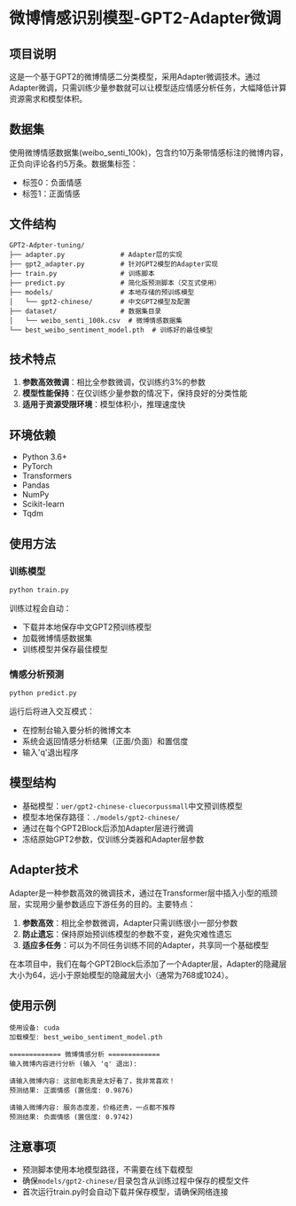 # 微博情感识别模型-GPT2-Adapter微调

## 项目说明
这是一个基于GPT2的微博情感二分类模型，采用Adapter微调技术。通过Adapter微调，只需训练少量参数就可以让模型适应情感分析任务，大幅降低计算资源需求和模型体积。

## 数据集
使用微博情感数据集(weibo_senti_100k)，包含约10万条带情感标注的微博内容，正负向评论各约5万条。数据集标签：
- 标签0：负面情感
- 标签1：正面情感

## 文件结构
```
GPT2-Adpter-tuning/
├── adapter.py              # Adapter层的实现
├── gpt2_adapter.py         # 针对GPT2模型的Adapter实现
├── train.py                # 训练脚本
├── predict.py              # 简化版预测脚本（交互式使用）
├── models/                 # 本地存储的预训练模型
│   └── gpt2-chinese/       # 中文GPT2模型及配置
├── dataset/                # 数据集目录
│   └── weibo_senti_100k.csv  # 微博情感数据集
└── best_weibo_sentiment_model.pth  # 训练好的最佳模型
```

## 技术特点

1. **参数高效微调**：相比全参数微调，仅训练约3%的参数
2. **模型性能保持**：在仅训练少量参数的情况下，保持良好的分类性能
3. **适用于资源受限环境**：模型体积小，推理速度快

## 环境依赖
- Python 3.6+
- PyTorch
- Transformers
- Pandas
- NumPy
- Scikit-learn
- Tqdm

## 使用方法

### 训练模型
```bash
python train.py
```
训练过程会自动：
- 下载并本地保存中文GPT2预训练模型
- 加载微博情感数据集
- 训练模型并保存最佳模型

### 情感分析预测
```bash
python predict.py
```
运行后将进入交互模式：
- 在控制台输入要分析的微博文本
- 系统会返回情感分析结果（正面/负面）和置信度
- 输入'q'退出程序

## 模型结构
- 基础模型：`uer/gpt2-chinese-cluecorpussmall`中文预训练模型
- 模型本地保存路径：`./models/gpt2-chinese/`
- 通过在每个GPT2Block后添加Adapter层进行微调
- 冻结原始GPT2参数，仅训练分类器和Adapter层参数

## Adapter技术
Adapter是一种参数高效的微调技术，通过在Transformer层中插入小型的瓶颈层，实现用少量参数适应下游任务的目的。主要特点：

1. **参数高效**：相比全参数微调，Adapter只需训练很小一部分参数
2. **防止遗忘**：保持原始预训练模型的参数不变，避免灾难性遗忘
3. **适应多任务**：可以为不同任务训练不同的Adapter，共享同一个基础模型

在本项目中，我们在每个GPT2Block后添加了一个Adapter层，Adapter的隐藏层大小为64，远小于原始模型的隐藏层大小（通常为768或1024）。

## 使用示例
```
使用设备: cuda
加载模型: best_weibo_sentiment_model.pth

============= 微博情感分析 =============
输入微博内容进行分析 (输入 'q' 退出):

请输入微博内容: 这部电影真是太好看了，我非常喜欢！
预测结果: 正面情感 (置信度: 0.9876)

请输入微博内容: 服务态度差，价格还贵，一点都不推荐
预测结果: 负面情感 (置信度: 0.9742)
```

## 注意事项
- 预测脚本使用本地模型路径，不需要在线下载模型
- 确保`models/gpt2-chinese/`目录包含从训练过程中保存的模型文件
- 首次运行train.py时会自动下载并保存模型，请确保网络连接 